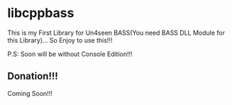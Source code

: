 # libcppbass
This is my First Library for Un4seen BASS(You need BASS DLL Module for this Library)... So Enjoy to use this!!!

P.S: Soon will be without Console Edition!!!

## Donation!!!

Coming Soon!!!
